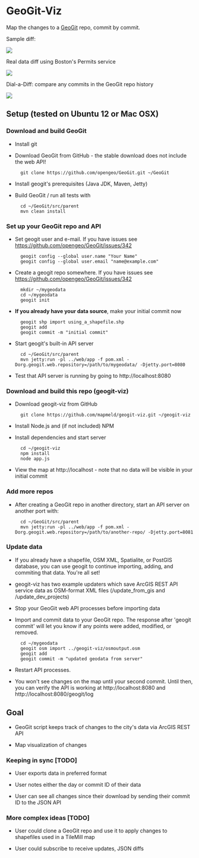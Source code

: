# GeoGit-Viz

Map the changes to a <a href="http://geogit.org">GeoGit</a> repo, commit by commit.

Sample diff:

<img src="https://raw.github.com/mapmeld/geogit-viz/master/screenshot.png"/>

Real data diff using Boston's Permits service

<img src="https://raw.github.com/mapmeld/geogit-viz/master/permitdiff.png"/>

Dial-a-Diff: compare any commits in the GeoGit repo history

<img src="https://raw.github.com/mapmeld/geogit-viz/master/dialadiff.png"/>

## Setup (tested on Ubuntu 12 or Mac OSX)

### Download and build GeoGit

* Install git

* Download GeoGit from GitHub - the stable download does not include the web API!

        git clone https://github.com/opengeo/GeoGit.git ~/GeoGit

* Install geogit's prerequisites (Java JDK, Maven, Jetty)

* Build GeoGit / run all tests with

        cd ~/GeoGit/src/parent
        mvn clean install

### Set up your GeoGit repo and API

* Set geogit user and e-mail. If you have issues see https://github.com/opengeo/GeoGit/issues/342

        geogit config --global user.name "Your Name"
        geogit config --global user.email "name@example.com"

* Create a geogit repo somewhere. If you have issues see https://github.com/opengeo/GeoGit/issues/342

        mkdir ~/mygeodata
        cd ~/mygeodata
        geogit init

* **If you already have your data source**, make your initial commit now

        geogit shp import using_a_shapefile.shp
        geogit add
        geogit commit -m "initial commit"

* Start geogit's built-in API server

        cd ~/GeoGit/src/parent
        mvn jetty:run -pl ../web/app -f pom.xml -Dorg.geogit.web.repository=/path/to/mygeodata/ -Djetty.port=8080

* Test that API server is running by going to http://localhost:8080

### Download and build this repo (geogit-viz)

* Download geogit-viz from GitHub

        git clone https://github.com/mapmeld/geogit-viz.git ~/geogit-viz

* Install Node.js and (if not included) NPM

* Install dependencies and start server

        cd ~/geogit-viz
        npm install
        node app.js

* View the map at http://localhost - note that no data will be visible in your initial commit

### Add more repos

* After creating a GeoGit repo in another directory, start an API server on another port with:

        cd ~/GeoGit/src/parent
        mvn jetty:run -pl ../web/app -f pom.xml -Dorg.geogit.web.repository=/path/to/another-repo/ -Djetty.port=8081

### Update data

* If you already have a shapefile, OSM XML, Spatialite, or PostGIS database, you can use geogit to continue importing, adding, and commiting that data. You're all set!

* geogit-viz has two example updaters which save ArcGIS REST API service data as OSM-format XML files (/update\_from\_gis and /update\_dev\_projects)

* Stop your GeoGit web API processes before importing data

* Import and commit data to your GeoGit repo. The response after 'geogit commit' will let you know if any points were added, modified, or removed.

        cd ~/mygeodata
        geogit osm import ../geogit-viz/osmoutput.osm
        geogit add
        geogit commit -m "updated geodata from server"

* Restart API processes.

* You won't see changes on the map until your second commit. Until then, you can verify the API is working at http://localhost:8080 and http://localhost:8080/geogit/log 

## Goal

* GeoGit script keeps track of changes to the city's data via ArcGIS REST API

* Map visualization of changes

### Keeping in sync [TODO]

* User exports data in preferred format

* User notes either the day or commit ID of their data

* User can see all changes since their download by sending their commit ID to the JSON API

### More complex ideas [TODO]

* User could clone a GeoGit repo and use it to apply changes to shapefiles used in a TileMill map

* User could subscribe to receive updates, JSON diffs